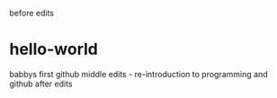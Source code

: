 before edits
# hello-world
babbys first github
middle edits - re-introduction to programming and github
after edits

